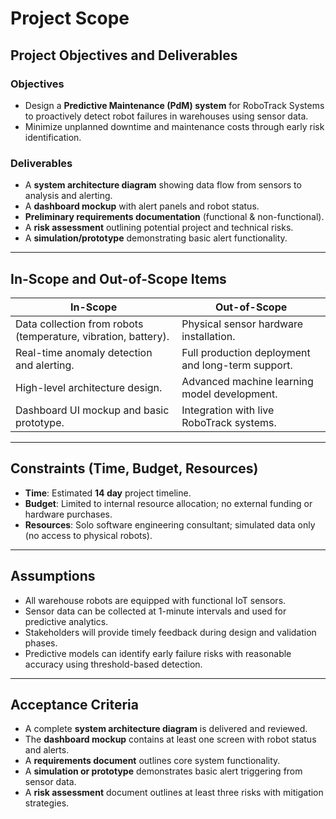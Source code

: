 # Project Scope

## Project Objectives and Deliverables

### Objectives
- Design a **Predictive Maintenance (PdM) system** for RoboTrack Systems to proactively detect robot failures in warehouses using sensor data.
- Minimize unplanned downtime and maintenance costs through early risk identification.

### Deliverables
- A **system architecture diagram** showing data flow from sensors to analysis and alerting.
- A **dashboard mockup** with alert panels and robot status.
- **Preliminary requirements documentation** (functional & non-functional).
- A **risk assessment** outlining potential project and technical risks.
- A **simulation/prototype** demonstrating basic alert functionality.

---

## In-Scope and Out-of-Scope Items

| In-Scope                                                       | Out-of-Scope                                      |
|----------------------------------------------------------------|---------------------------------------------------|
| Data collection from robots (temperature, vibration, battery). | Physical sensor hardware installation.            |
| Real-time anomaly detection and alerting.                      | Full production deployment and long-term support. |
| High-level architecture design.                                | Advanced machine learning model development.      |
| Dashboard UI mockup and basic prototype.                       | Integration with live RoboTrack systems.          |

---

## Constraints (Time, Budget, Resources)

- **Time**: Estimated **14 day** project timeline.
- **Budget**: Limited to internal resource allocation; no external funding or hardware purchases.
- **Resources**: Solo software engineering consultant; simulated data only (no access to physical robots).

---

## Assumptions

- All warehouse robots are equipped with functional IoT sensors.
- Sensor data can be collected at 1-minute intervals and used for predictive analytics.
- Stakeholders will provide timely feedback during design and validation phases.
- Predictive models can identify early failure risks with reasonable accuracy using threshold-based detection.

---

## Acceptance Criteria

- A complete **system architecture diagram** is delivered and reviewed.
- The **dashboard mockup** contains at least one screen with robot status and alerts.
- A **requirements document** outlines core system functionality.
- A **simulation or prototype** demonstrates basic alert triggering from sensor data.
- A **risk assessment** document outlines at least three risks with mitigation strategies.

